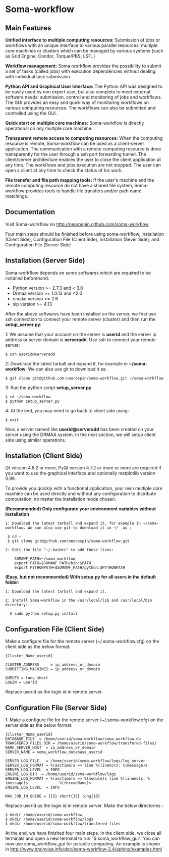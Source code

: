 
Soma-workflow
=============


Main Features
-------------

**Unified interface to multiple computing resources:** 
Submission of jobs or workflows with an unique interface to various parallel resources: multiple core machines or clusters which can be managed by various systems (such as Grid Engine, Condor, Torque/PBS, LSF..)

**Workflow management:** 
Soma-workflow provides the possibility to submit a set of tasks (called jobs) with execution dependencies without dealing with individual task submission.

**Python API and Graphical User Interface:** 
The Python API was designed to be easily used by non expert user, but also complete to meet external software needs: submission, control and monitoring of jobs and workflows. The GUI provides an easy and quick way of monitoring workflows on various computing resources. The workflows can also be submitted and controlled using the GUI.

**Quick start on multiple core machines:** 
Soma-workflow is directly operational on any multiple core machine. 
    
**Transparent remote access to computing resources:** 
When the computing resource is remote, Soma-workflow can be used as a client-server application. The communication with a remote computing resource is done transparently for the user through a ssh port forwarding tunnel. The client/server architecture enables the user to close the client application at any time. The workflows and jobs execution are not stopped. The user can open a client at any time to check the status of his work.

**File transfer and file path mapping tools:** 
If the user's machine and the remote computing resource do not have a shared file system, Soma-workflow provides tools to handle file transfers and/or path name matchings.

Documentation
-------------

Visit Soma-workflow on http://neurospin.github.com/soma-workflow


Four main steps should be finished before using soma-workflow, Installation (Client Side), Configuration File (Client Side), Installation (Sever Side), and Configuration File (Server Side)


Installation (Server Side)
------------
  
Soma-workflow depends on some softwares which are required to be installed beforehand:

* Python version >= 2.7.3 and < 3.0
* Drmaa version >= 1.0.13 and <2.0
* cmake version >= 2.6
* sip version >= 4.13

After the above softwares have been installed on the server, we first use ssh connection to connect your remote server (cluster) and then run the **setup_server.py**: 

1: We assume that your account on the server is **userid** and the server ip address or server domain is **serveradd**. Use ssh to connect your remote server:

    $ ssh userid@serveradd

2: Download the latest tarball and expand it, for example in **~/soma-workflow**. We can also use git to download it as:

    $ git clone git@github.com:neurospin/soma-workflow.git ~/soma-workflow

  3: Run the python script **setup_server.py**
       
    $ cd ~/soma-workflow
    $ python setup_server.py

  4: At the end, you may need to go back to client side using:
   
    $ exit

  Now, a server named like **userid@serveradd** has been created on your server using the DRMAA system. In the next section, we will setup client side using similar operations.

Installation (Client Side)
------------

  Qt version 4.6.2 or more, PyQt version 4.7.2 or more or
  more are required if you want to use the graphical interface and optionally matplotlib version 0.99.

  To provide you quickly with a functional application, your own multiple core 
  machine can be used directly and without any configuration to distribute 
  computation, no matter the installation mode chosen.


  **(Recommended) Only configurate your environment variables without installation**

    1: Download the latest tarball and expand it, for example in ~/soma-workflow. We can also use git to download it in ~/  as : 

     $ cd ~
     $ git clone git@github.com:neurospin/soma-workflow.git

    2: Edit the file "~/.bashrc" to add these lines:

        SOMAWF_PATH=~/soma-workflow
        export PATH=$SOMAWF_PATH/bin:$PATH
        export PYTHONPATH=$SOMAWF_PATH/python:$PYTHONPATH

  **(Easy, but not recommended) With setup.py for all users in the default folder:**

    1: Download the latest tarball and expand it.

    2: Install Soma-workflow in the /usr/local/lib and /usr/local/bin directory::

      $ sudo python setup.py install 



Configuration File (Client Side)
------------

  Make a configure file for the remote server (~/.soma-workflow.cfg) on the client side as the below format:

    [Cluster_Name_userid]

    CLUSTER_ADDRESS     = ip_address_or_domain
    SUBMITTING_MACHINES = ip_address_or_domain

    QUEUES = long short
    LOGIN = userid

   Replace userid as the login id in remote server.


Configuration File (Server Side)
------------
       
  1: Make a configure file for the remote server (~/.soma-workflow.cfg) on the server side as the below format:
   
	[Cluster_Name_userid]
	DATABASE_FILE  = /home/userid/soma-workflow/soma_workflow.db
	TRANSFERED_FILES_DIR = /home/userid/soma-workflow/transfered-files/
	NAME_SERVER_HOST  = ip_address_or_domain
	SERVER_NAME = soma_workflow_database_userid

	SERVER_LOG_FILE   = /home/userid/soma-workflow/logs/log_server
	SERVER_LOG_FORMAT = %(asctime)s => line %(lineno)s: %(message)s
	SERVER_LOG_LEVEL  = INFO
	ENGINE_LOG_DIR  = /home/userid/soma-workflow/logs
	ENGINE_LOG_FORMAT = %(asctime)s => %(module)s line %(lineno)s: %(message)s              %(threadName)s
	ENGINE_LOG_LEVEL  = INFO

	MAX_JOB_IN_QUEUE = {15} short{15} long{10}

   Replace userid as the login id in remote server. Make the below directories :

	$ mkdir /home/userid/soma-workflow
	$ mkdir /home/userid/soma-workflow/logs
	$ mkdir /home/userid/soma-workflow/transfered-files


At the end, we have finished four main steps. In the client side, we close all terminals and open a new terminal to run "$ soma_workflow_gui". 
You can now use soma_workflow_gui for paraelle computing. An example is shown in 
http://www.brainvisa.info/doc/soma-workflow-2.4/sphinx/examples.html



